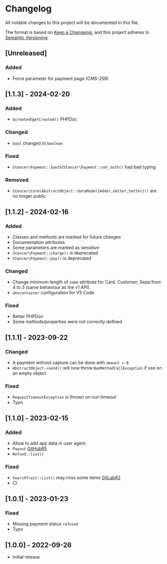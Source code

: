# Changelog
All notable changes to this project will be documented in this file.

The format is based on [Keep a Changelog](https://keepachangelog.com/en/1.0.0/),
and this project adheres to [Semantic Versioning](https://semver.org/spec/v2.0.0.html).

## [Unreleased]

### Added
- Force parameter for payment page (CMS-259)


## [1.1.3] - 2024-02-20

### Added
- `$created`/`getCreated()` PHPDoc

### Changed
- `bool` changed to `boolean`

### Fixed
- `Stancer\Payment::$auth`/`Stancer\Payment::set_auth()` had bad typing

### Removed
- `Stancer\Core\AbstractObject::dataModel{Adder,Getter,Setter}()` are no longer public


## [1.1.2] - 2024-02-16

### Added
- Classes and methods are marked for future changes
- Documentation attributes
- Some parameters are marked as sensitive
- `Stancer\Payment::charge()` is deprecated
- `Stancer\Payment::pay()` is deprecated

### Changed
- Change minimum length of `name` attribute for Card, Customer, Sepa from 4 to 3 (same behaviour as the v1 API).
- `devcontainer` configuration for VS Code

### Fixed
- Better PHPDoc
- Some methods/properties were not correctly defined


## [1.1.1] - 2023-09-22

### Changed
- A payment without capture can be done with `amount = 0`
- `AbstractObject->send()` will now throw `BadMethodCallException` if use on an empty object

### Fixed
- `RequestTimeoutException` is thrown on curl timeout
- Typo


## [1.1.0] - 2023-02-15

### Added
- Allow to add app data in user agent
- `Payout` [GitHub#5](https://github.com/wearestancer/lib-php/issues/5)
- `Refund::list()`

### Fixed
- `SearchTrait::List()` may miss some items [GitLab#2](https://gitlab.com/wearestancer/library/lib-php/-/issues/2)
- CI


## [1.0.1] - 2023-01-23

### Fixed
- Missing payment status `refused`
- Typo


## [1.0.0] - 2022-09-26
- Initial release
